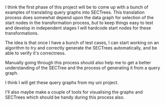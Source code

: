I think the first phase of this project will be to come up with a bunch of 
examples of translating query graphs into SECTrees. This translation process
does somewhat depend upon the data graph for selection of the start nodes in
the transformation process, but to keep things easy to test and develop in
independent stages I will hardcode start nodes for these transformations.

The idea is that once I have a bunch of test cases, I can start working on an
algorithm to try and correctly generate the SECTrees automatically, and be 
able to verify it's correctness.

Manually going through this process should also help me to get a better 
understanding of the SECTree and the process of generating it from a query
graph.

I think I will get these query graphs from my uni project.

I'll also maybe make a couple of tools for visualising the graphs and SECTrees
which should be handy during this process also.